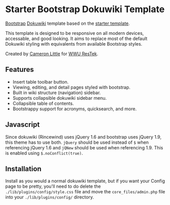 Starter Bootstrap Dokuwiki Template
======

[Bootstrap](http://twitter.github.io/bootstrap/) [Dokuwiki](https://www.dokuwiki.org/dokuwiki) template
based on the [starter template](https://www.dokuwiki.org/template:starter).

This template is designed to be responsive on all modern devices, accessable,
and good looking. It aims to replace most of the default Dokuwiki styling with
equivalents from available Bootstrap styles.

Created by [Cameron Little](http://camlittle.com) for [WWU ResTek](http://restek.wwu.edu).

Features
----

  * Insert table toolbar button.
  * Viewing, editing, and detail pages styled with bootstrap.
  * Built in wiki structure (navigation) sidebar.
  * Supports collapsible dokuwiki sidebar menu.
  * Collapsible table of contents.
  * Bootstrappy support for acronyms, quicksearch, and more.

Javascript
----

Since dokuwiki (Rincewind) uses jQuery 1.6 and bootstrap uses jQuery 1.9, this
theme has to use both. ``jQuery`` should be used instead of ``$`` when
referencing jQuery 1.6 and ``jQNew`` should be used when referencing 1.9. This
is enabled using ``$.noConflict(true)``.

Installation
----

Install as you would a normal dokuwiki template, but if you want your Config
page to be pretty, you'll need to do delete the
`./lib/plugins/config/style.css` file and move the `core_files/admin.php` file
into your `./lib/plugins/config/` directory.
